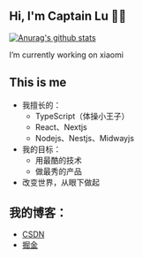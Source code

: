 ## Hi, I'm Captain Lu 👨‍💻‍

[![Anurag's github stats](https://github-readme-stats.vercel.app/api?username=0-Captain)](https://github.com/anuraghazra/github-readme-stats)

I’m currently working on xiaomi

## This is me

- 我擅长的：
  - TypeScript（体操小王子）
  - React、Nextjs
  - Nodejs、Nestjs、Midwayjs
- 我的目标：
  - 用最酷的技术
  - 做最秀的产品
- 改变世界，从眼下做起

## 我的博客：
- [CSDN](https://blog.csdn.net/qq_39807732)
- [掘金](https://juejin.cn/user/3747568538364318)

